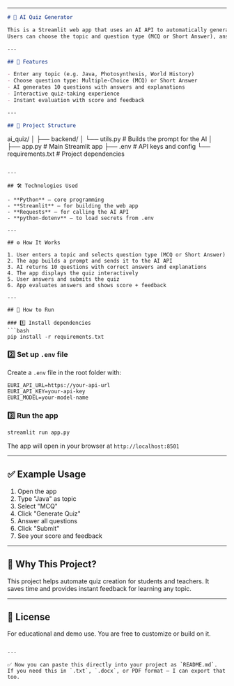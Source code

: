 

---

```markdown
# 🧠 AI Quiz Generator

This is a Streamlit web app that uses an AI API to automatically generate quizzes on any topic.  
Users can choose the topic and question type (MCQ or Short Answer), answer the quiz interactively, and get scored with feedback.

---

## 📌 Features

- Enter any topic (e.g. Java, Photosynthesis, World History)
- Choose question type: Multiple-Choice (MCQ) or Short Answer
- AI generates 10 questions with answers and explanations
- Interactive quiz-taking experience
- Instant evaluation with score and feedback

---

## 📂 Project Structure

```

ai\_quiz/
│
├── backend/
│   └── utils.py         # Builds the prompt for the AI
│
├── app.py               # Main Streamlit app
├── .env                 # API keys and config
└── requirements.txt     # Project dependencies

````

---

## 🛠️ Technologies Used

- **Python** – core programming
- **Streamlit** – for building the web app
- **Requests** – for calling the AI API
- **python-dotenv** – to load secrets from .env

---

## ⚙️ How It Works

1. User enters a topic and selects question type (MCQ or Short Answer)
2. The app builds a prompt and sends it to the AI API
3. AI returns 10 questions with correct answers and explanations
4. The app displays the quiz interactively
5. User answers and submits the quiz
6. App evaluates answers and shows score + feedback

---

## 🚀 How to Run

### 1️⃣ Install dependencies
```bash
pip install -r requirements.txt
````

### 2️⃣ Set up `.env` file

Create a `.env` file in the root folder with:

```
EURI_API_URL=https://your-api-url
EURI_API_KEY=your-api-key
EURI_MODEL=your-model-name
```

### 3️⃣ Run the app

```bash
streamlit run app.py
```

The app will open in your browser at `http://localhost:8501`

---

## ✅ Example Usage

1. Open the app
2. Type "Java" as topic
3. Select "MCQ"
4. Click "Generate Quiz"
5. Answer all questions
6. Click "Submit"
7. See your score and feedback

---

## 🙌 Why This Project?

This project helps automate quiz creation for students and teachers.
It saves time and provides instant feedback for learning any topic.

---

## 📜 License

For educational and demo use. You are free to customize or build on it.

```

---

✅ Now you can paste this directly into your project as `README.md`.  
If you need this in `.txt`, `.docx`, or PDF format — I can export that too.
```

